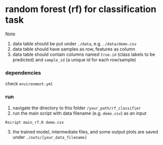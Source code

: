 # random forest (rf) for classification task

> [!NOTE]

1. data table should be put under `./data`, e.g. `./data/demo.csv`
2. data table should have samples as row, features as column
3. data table should contain columns named `true.id` (class labels to be predicted) 
   and `sample_id` (a unique id for each row/sample)

### dependencies

check `environment.yml`

### run

1. navigate the directory to this folder `/your_path/rf_classifier`
2. run the main script with data filename (e.g. `demo.csv`) as an input
```
Rscript main_rf.R demo.csv
```
3. the trained model, intermediate files, and some output plots are saved under 
   `./outs/[your_data_filename]`
